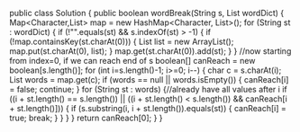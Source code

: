 public class Solution {
    public boolean wordBreak(String s, List<String> wordDict) {
        Map<Character,List<String>> map = new HashMap<Character, List<String>>();
        for (String st : wordDict) {
            if (!"".equals(st) && s.indexOf(st) > -1) {
                if (!map.containsKey(st.charAt(0))) {
                    List<String> list = new ArrayList<String>();
                    map.put(st.charAt(0), list);
                }
                map.get(st.charAt(0)).add(st);
            }
        }
        //now starting from index=0, if we can reach end of s
        boolean[] canReach = new boolean[s.length()];
        for (int i=s.length()-1; i>=0; i--) {
            char c = s.charAt(i);
            List<String> words = map.get(c);
            if (words == null || words.isEmpty()) {
                canReach[i] = false;
                continue;
            }
            for (String st : words) {//already have all values after i
                if ((i + st.length() == s.length()) || 
                    ((i + st.length() < s.length()) && canReach[i + st.length()])) {
                    if (s.substring(i, i + st.length()).equals(st)) {
                        canReach[i] = true;
                        break;
                    }
                }
            }
        }
        return canReach[0];
    }
}
